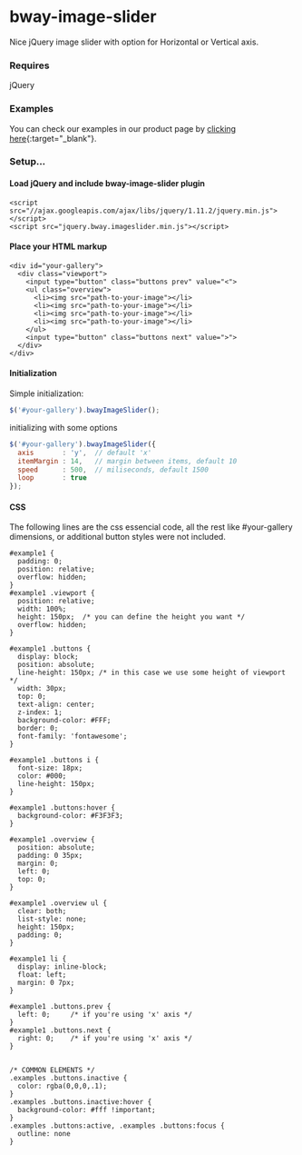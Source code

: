 # bway-image-slider
Nice jQuery image slider with option for Horizontal or Vertical axis.


### Requires
jQuery


### Examples
You can check our examples in our product page by [clicking here](http://bway.pt/opensource/plugins/js/bway-image-slider){:target="_blank"}.


### Setup...

#### Load jQuery and include bway-image-slider plugin

```
<script src="//ajax.googleapis.com/ajax/libs/jquery/1.11.2/jquery.min.js"></script>
<script src="jquery.bway.imageslider.min.js"></script>
```


#### Place your HTML markup
```
<div id="your-gallery">
  <div class="viewport">
    <input type="button" class="buttons prev" value="<">
    <ul class="overview">
      <li><img src="path-to-your-image"></li>
      <li><img src="path-to-your-image"></li>
      <li><img src="path-to-your-image"></li>
      <li><img src="path-to-your-image"></li>
    </ul>
    <input type="button" class="buttons next" value=">">
  </div>
</div>
```


#### Initialization

Simple initialization:

```javascript
$('#your-gallery').bwayImageSlider();
```

initializing with some options
```javascript
$('#your-gallery').bwayImageSlider({
  axis       : 'y',  // default 'x'
  itemMargin : 14,   // margin between items, default 10
  speed      : 500,  // miliseconds, default 1500
  loop       : true
});
```

#### CSS

The following lines are the css essencial code, all the rest like #your-gallery dimensions, or additional button styles were not included.

```
#example1 {
  padding: 0;
  position: relative;
  overflow: hidden;
}
#example1 .viewport {
  position: relative;
  width: 100%;
  height: 150px;  /* you can define the height you want */
  overflow: hidden;
}

#example1 .buttons {
  display: block;
  position: absolute;
  line-height: 150px; /* in this case we use some height of viewport */
  width: 30px;
  top: 0; 
  text-align: center;
  z-index: 1;
  background-color: #FFF;
  border: 0;
  font-family: 'fontawesome';
}

#example1 .buttons i {
  font-size: 18px;
  color: #000;
  line-height: 150px;
}

#example1 .buttons:hover {
  background-color: #F3F3F3;
}

#example1 .overview {
  position: absolute;
  padding: 0 35px;
  margin: 0;
  left: 0;
  top: 0;
}

#example1 .overview ul {
  clear: both;
  list-style: none;
  height: 150px;
  padding: 0;
}

#example1 li {
  display: inline-block;
  float: left;
  margin: 0 7px;
}

#example1 .buttons.prev {
  left: 0;     /* if you're using 'x' axis */
}
#example1 .buttons.next {
  right: 0;    /* if you're using 'x' axis */
}


/* COMMON ELEMENTS */
.examples .buttons.inactive {
  color: rgba(0,0,0,.1);
}
.examples .buttons.inactive:hover {
  background-color: #fff !important;
}
.examples .buttons:active, .examples .buttons:focus { 
  outline: none
}
```


